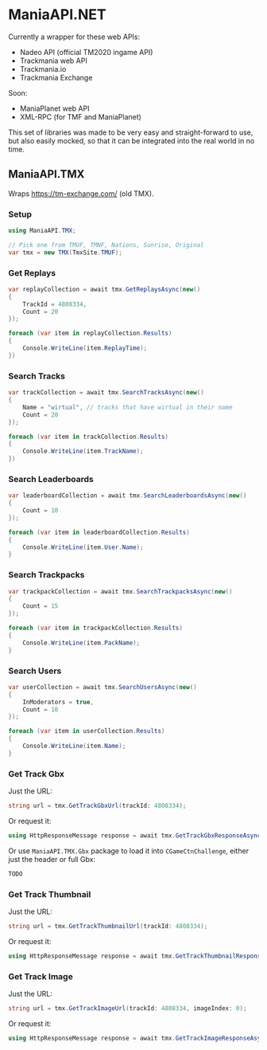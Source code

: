 # ManiaAPI.NET

Currently a wrapper for these web APIs:

- Nadeo API (official TM2020 ingame API)
- Trackmania web API
- Trackmania.io
- Trackmania Exchange

Soon:

- ManiaPlanet web API
- XML-RPC (for TMF and ManiaPlanet)

This set of libraries was made to be very easy and straight-forward to use, but also easily mocked, so that it can be integrated into the real world in no time.

## ManiaAPI.TMX

Wraps https://tm-exchange.com/ (old TMX).

### Setup

```cs
using ManiaAPI.TMX;

// Pick one from TMUF, TMNF, Nations, Sunrise, Original
var tmx = new TMX(TmxSite.TMUF);
```

### Get Replays

```cs
var replayCollection = await tmx.GetReplaysAsync(new()
{
    TrackId = 4808334,
    Count = 20
});

foreach (var item in replayCollection.Results)
{
    Console.WriteLine(item.ReplayTime);
})
```

### Search Tracks

```cs
var trackCollection = await tmx.SearchTracksAsync(new()
{
    Name = "wirtual", // tracks that have wirtual in their name
    Count = 20
});

foreach (var item in trackCollection.Results)
{
    Console.WriteLine(item.TrackName);
})
```

### Search Leaderboards

```cs
var leaderboardCollection = await tmx.SearchLeaderboardsAsync(new()
{
    Count = 10
});

foreach (var item in leaderboardCollection.Results)
{
    Console.WriteLine(item.User.Name);
}
```

### Search Trackpacks

```cs
var trackpackCollection = await tmx.SearchTrackpacksAsync(new()
{
    Count = 15
});

foreach (var item in trackpackCollection.Results)
{
    Console.WriteLine(item.PackName);
}
```

### Search Users

```cs
var userCollection = await tmx.SearchUsersAsync(new()
{
    InModerators = true,
    Count = 10
});

foreach (var item in userCollection.Results)
{
    Console.WriteLine(item.Name);
}
```

### Get Track Gbx

Just the URL:

```cs
string url = tmx.GetTrackGbxUrl(trackId: 4808334);
```

Or request it:

```cs
using HttpResponseMessage response = await tmx.GetTrackGbxResponseAsync(trackId: 4808334);
```

Or use `ManiaAPI.TMX.Gbx` package to load it into `CGameCtnChallenge`, either just the header or full Gbx:

```cs
TODO
```

### Get Track Thumbnail

Just the URL:

```cs
string url = tmx.GetTrackThumbnailUrl(trackId: 4808334);
```

Or request it:

```cs
using HttpResponseMessage response = await tmx.GetTrackThumbnailResponseAsync(trackId: 4808334);
```

### Get Track Image

Just the URL:

```cs
string url = tmx.GetTrackImageUrl(trackId: 4808334, imageIndex: 0);
```

Or request it:

```cs
using HttpResponseMessage response = await tmx.GetTrackImageResponseAsync(trackId: 4808334, imageIndex: 0);
```